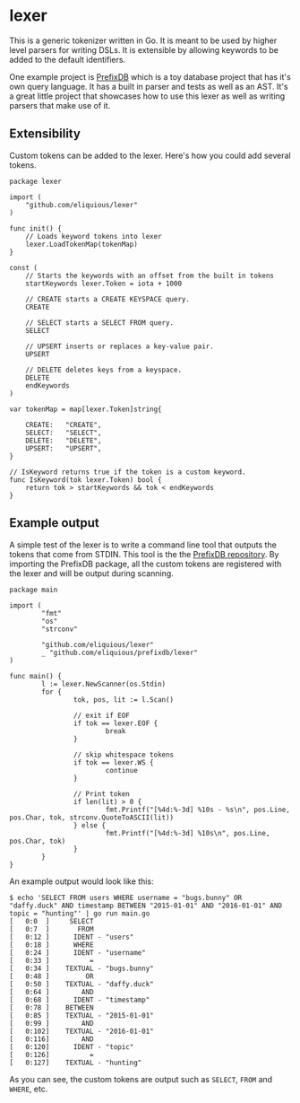 # lexer
This is a generic tokenizer written in Go. It is meant to be used by higher level parsers for writing DSLs. It is extensible by allowing keywords to be added to the default identifiers.

One example project is [PrefixDB](https://github.com/eliquious/prefixdb) which is a toy database project that has it's own query language. It has a built in parser and tests as well as an AST. It's a great little project that showcases how to use this lexer as well as writing parsers that make use of it.


## Extensibility

Custom tokens can be added to the lexer. Here's how you could add several tokens.

```
package lexer

import (
	"github.com/eliquious/lexer"
)

func init() {
	// Loads keyword tokens into lexer
	lexer.LoadTokenMap(tokenMap)
}

const (
	// Starts the keywords with an offset from the built in tokens
	startKeywords lexer.Token = iota + 1000

	// CREATE starts a CREATE KEYSPACE query.
	CREATE

	// SELECT starts a SELECT FROM query.
	SELECT

	// UPSERT inserts or replaces a key-value pair.
	UPSERT

	// DELETE deletes keys from a keyspace.
	DELETE
	endKeywords
)

var tokenMap = map[lexer.Token]string{

	CREATE:   "CREATE",
	SELECT:   "SELECT",
	DELETE:   "DELETE",
	UPSERT:   "UPSERT",
}

// IsKeyword returns true if the token is a custom keyword.
func IsKeyword(tok lexer.Token) bool {
	return tok > startKeywords && tok < endKeywords
}
```

## Example output

A simple test of the lexer is to write a command line tool that outputs the tokens that come from STDIN. This tool is the the [PrefixDB repository](https://github.com/eliquious/prefixdb). By importing the PrefixDB package, all the custom tokens are registered with the lexer and will be output during scanning.

```
package main

import (
        "fmt"
        "os"
        "strconv"

        "github.com/eliquious/lexer"
        _ "github.com/eliquious/prefixdb/lexer"
)

func main() {
        l := lexer.NewScanner(os.Stdin)
        for {
                tok, pos, lit := l.Scan()

                // exit if EOF
                if tok == lexer.EOF {
                        break
                }

                // skip whitespace tokens
                if tok == lexer.WS {
                        continue
                }

                // Print token
                if len(lit) > 0 {
                        fmt.Printf("[%4d:%-3d] %10s - %s\n", pos.Line, pos.Char, tok, strconv.QuoteToASCII(lit))
                } else {
                        fmt.Printf("[%4d:%-3d] %10s\n", pos.Line, pos.Char, tok)
                }
        }
}
```

An example output would look like this:

```
$ echo 'SELECT FROM users WHERE username = "bugs.bunny" OR "daffy.duck" AND timestamp BETWEEN "2015-01-01" AND "2016-01-01" AND topic = "hunting"' | go run main.go
[   0:0  ]     SELECT
[   0:7  ]       FROM
[   0:12 ]      IDENT - "users"
[   0:18 ]      WHERE
[   0:24 ]      IDENT - "username"
[   0:33 ]          =
[   0:34 ]    TEXTUAL - "bugs.bunny"
[   0:48 ]         OR
[   0:50 ]    TEXTUAL - "daffy.duck"
[   0:64 ]        AND
[   0:68 ]      IDENT - "timestamp"
[   0:78 ]    BETWEEN
[   0:85 ]    TEXTUAL - "2015-01-01"
[   0:99 ]        AND
[   0:102]    TEXTUAL - "2016-01-01"
[   0:116]        AND
[   0:120]      IDENT - "topic"
[   0:126]          =
[   0:127]    TEXTUAL - "hunting"
```

As you can see, the custom tokens are output such as `SELECT`, `FROM` and `WHERE`, etc.
